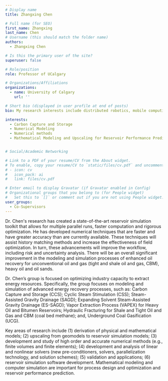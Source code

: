```yaml
---
# Display name
title: Zhangxing Chen

# Full name (for SEO)
first_name: Zhangxing
last_name: Chen
# Username (this should match the folder name)
authors:
  - Zhangxing Chen

# Is this the primary user of the site?
superuser: false

# Role/position
role: Professor of UCalgary

# Organizations/Affiliations
organizations:
  - name: University of Calgary
    url: ''

# Short bio (displayed in user profile at end of posts)
bio: My research interests include distributed robotics, mobile computing, and programmable matter.

interests:
  - Carbon Capture and Storage
  - Numerical Modeling
  - Numerical methods 
  - Mathematical Modeling and Upscaling for Reservoir Performance Prediction


# Social/Academic Networking

# Link to a PDF of your resume/CV from the About widget.
# To enable, copy your resume/CV to `static/files/cv.pdf` and uncomment the lines below.
# - icon: cv
#   icon_pack: ai
#   link: files/cv.pdf

# Enter email to display Gravatar (if Gravatar enabled in Config)
# Organizational groups that you belong to (for People widget)
#   Set this to `[]` or comment out if you are not using People widget.
user_groups:
  - Co-Supervisors
---
```

Dr. Chen's research has created a state-of-the-art reservoir simulation toolkit that allows for multiple parallel runs, faster computation and rigorous optimization. He has developed numerical techniques that are faster and have greater accuracy than are currently available. These techniques will assist history matching methods and increase the effectiveness of field optimization. In turn, these advancements will improve the workflow, including risk and uncertainty analysis. There will be an overall significant improvement in the modeling and simulation processes of enhanced oil recovery for unconventional oil and gas (tight and shale oil and gas, CBM), heavy oil and oil sands.

Dr. Chen’s group is focused on optimizing industry capacity to extract energy resources. Specifically, the group focuses on modeling and simulation of advanced energy recovery processes, such as: Carbon Capture and Storage (CCS); Cyclic Steam Stimulation (CSS); Steam-Assisted Gravity Drainage (SAGD); Expanding Solvent Steam-Assisted Gravity Drainage (ES-SAGD); Vapor Extraction Process (VAPEX) for Heavy Oil and Bitumen Reservoirs; Hydraulic Fracturing for Shale and Tight Oil and Gas and CBM (coal bed methane); and, Underground Coal Gasification (UCG).

Key areas of research include (1) derivation of physical and mathematical models; (2) upscaling from geomodels to reservoir simulation models; (3) development and study of high order and accurate numerical methods (e.g., finite volumes and finite elements); (4) development and analysis of linear and nonlinear solvers (new pre-conditioners, solvers, parallelization technology, and solution schemes); (5) validation and applications; (6) reservoir simulation software development. Mathematical modeling and computer simulation are important for process design and optimization and reservoir performance prediction.

